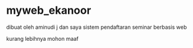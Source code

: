 # myweb_ekanoor
dibuat oleh aminudi j dan saya
sistem pendaftaran seminar berbasis web

kurang lebihnya mohon maaf
